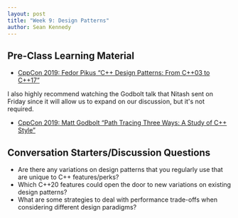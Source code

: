 ```yaml
---
layout: post
title: "Week 9: Design Patterns"
author: Sean Kennedy
---
```


## Pre-Class Learning Material

* [CppCon 2019: Fedor Pikus “C++ Design Patterns: From C++03 to C++17”](https://www.youtube.com/watch?v=MdtYi0vvct0)

I also highly recommend watching the Godbolt talk that Nitash sent on Friday since it will allow us to expand on our discussion, but it's not required.
* [CppCon 2019: Matt Godbolt “Path Tracing Three Ways: A Study of C++ Style”](https://www.youtube.com/watch?v=HG6c4Kwbv4I)

## Conversation Starters/Discussion Questions

- Are there any variations on design patterns that you regularly use that are unique to C++ features/perks?
- Which C++20 features could open the door to new variations on existing design patterns?
- What are some strategies to deal with performance trade-offs when considering different design paradigms?
